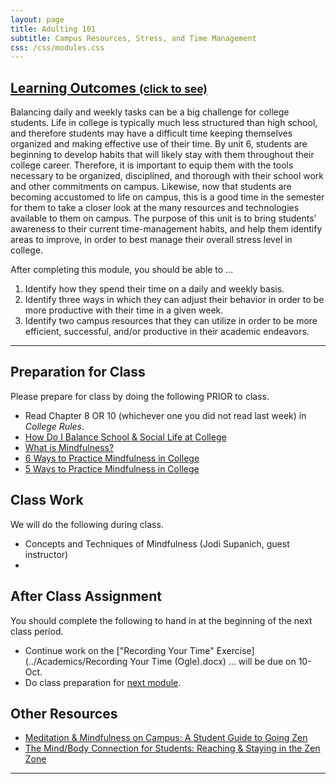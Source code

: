 ```yaml
---
layout: page
title: Adulting 101
subtitle: Campus Resources, Stress, and Time Management
css: /css/modules.css
---
```


<div class="panel-group-ILOs">
  <div class="panel panel-default">
    <div class="panel-heading">
      <h2 class="panel-title">
        <a data-toggle="collapse" href="#ILOs">Learning Outcomes <small>(click to see)</small></a>
      </h2>
    </div>
    <div id="ILOs" class="panel-collapse collapse">
      <div class="panel-body">
<p>Balancing daily and weekly tasks can be a big challenge for college students. Life in college is typically much less structured than high school, and therefore students may have a difficult time keeping themselves organized and making effective use of their time. By unit 6, students are beginning to develop habits that will likely stay with them throughout their college career. Therefore, it is important to equip them with the tools necessary to be organized, disciplined, and thorough with their school work and other commitments on campus. Likewise, now that students are becoming accustomed to life on campus, this is a good time in the semester for them to take a closer look at the many resources and technologies available to them on campus. The purpose of this unit is to bring students’ awareness to their current time-management habits, and help them identify areas to improve, in order to best manage their overall stress level in college.</p>

<p>After completing this module, you should be able to ...</p>

<ol>
  <li>Identify how they spend their time on a daily and weekly basis.</li>
  <li>Identify three ways in which they can adjust their behavior in order to be more productive with their time in a given week.</li>
  <li>Identify two campus resources that they can utilize in order to be more efficient, successful, and/or productive in their academic endeavors.</li>
</ol>
      </div>
    </div>
  </div>
</div>

----

## Preparation for Class

Please prepare for class by doing the following PRIOR to class.

* Read Chapter 8 OR 10 (whichever one you did not read last week) in *College Rules*.
* [How Do I Balance School & Social Life at College](https://www.youtube.com/watch?v=4t2jmbjtYbw&list=PLVix8d69sPe4PZ5M0YCmgdqIcFmvGuMZ0&index=6)
* [What is Mindfulness?](https://student.korumindfulness.org/audio/Intro_MindfulnessMeditation_1015.mp3)
* [6 Ways to Practice Mindfulness in College](https://www.freshu.io/lauren-reamy/6-ways-to-practice-mindfulness-in-college)
* [5 Ways to Practice Mindfulness in College](https://www.teachforamerica.org/stories/5-ways-to-practice-mindfulness-in-college)

## Class Work

We will do the following during class.

* Concepts and Techniques of Mindfulness (Jodi Supanich, guest instructor)
* 

## After Class Assignment

You should complete the following to hand in at the beginning of the next class period.

* Continue work on the ["Recording Your Time" Exercise](../Academics/Recording Your Time (Ogle).docx) ... will be due on 10-Oct.
* Do class preparation for [next module](../Diversity).

## Other Resources

* [Meditation & Mindfulness on Campus: A Student Guide to Going Zen](https://www.affordablecollegesonline.org/college-resource-center/mindfulness-meditation/)
* [The Mind/Body Connection for Students: Reaching & Staying in the Zen Zone](https://www.accreditedschoolsonline.org/resources/zen-lifestyle-in-school/)

----
